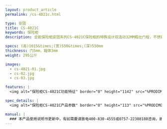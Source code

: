 ```yaml
---
layout: product_article
permalink: /cs-4021c.html

type: 安固
title: CS-4021C
keywords: 保险柜
description: 全能保险柜安固系列CS-4021C保险柜的特殊设计双连动32MM粗壮门栓，不锈钢装饰面板结合重锁装置与防钻板设计，可填充复合材料，重量无敌。

specs: (高)1015&times;(宽)550&times;(深)550mm
thickness: 门5mm，箱体3mm
weight: 295公斤

images:
  - cs-4021-01.jpg
  - cs-02.jpg
  - cs-03.jpg

features: |
  <img alt="保险柜CS-4021C功能特征" border="0" height="1142" src="%PRODIMGS%/cs-gn.jpg" width="538" />

spec_details: |
  <img alt="保险柜CS-4021C产品参数" border="0" height="113" src="%PRODIMGS%/cs-cpcs.jpg" width="538" />

manual: |
  ### 本产品使用说明书更新中，有如需要请致电400-830-4555或0757-22308180咨询，谢谢！
---
```

